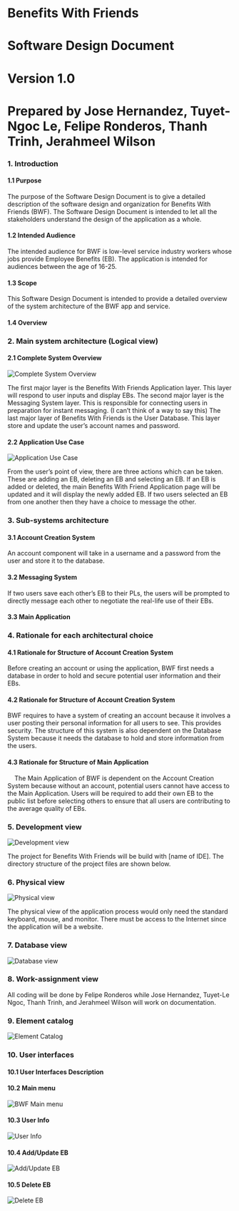 # Benefits With Friends
# Software Design Document
# Version 1.0
# Prepared by Jose Hernandez, Tuyet-Ngoc Le, Felipe Ronderos, Thanh Trinh, Jerahmeel Wilson

### 1. Introduction

#### 1.1 Purpose

The purpose of the Software Design Document is to give a detailed description of the software design and organization for Benefits With Friends (BWF). The Software Design Document is intended to let all the stakeholders understand the design of the application as a whole.

#### 1.2 Intended Audience

The intended audience for BWF is low-level service industry workers whose jobs provide Employee Benefits (EB). The application is intended for audiences between the age of 16-25.

#### 1.3 Scope  
    
This Software Design Document is intended to provide a detailed overview of the system architecture of the BWF app and service.

#### 1.4 Overview

### 2. Main system architecture (Logical view)

#### 2.1 Complete System Overview 

![Complete System Overview](https://i.gyazo.com/508a26d755c0340b19c0973b338e2757.png)

The first major layer is the Benefits With Friends Application layer. This layer will respond to user inputs and display EBs. The second major layer is the Messaging System layer. This is responsible for connecting users in preparation for instant messaging. (I can’t think of a way to say this) The last major layer of Benefits With Friends is the User Database. This layer store and update the user’s account names and password.

#### 2.2 Application Use Case

![Application Use Case](https://i.gyazo.com/1dacec0c18cb8fac9907447719e5706d.png)

From the user’s point of view, there are three actions which can be taken. These are adding an EB, deleting an EB and selecting an EB. If an EB is added or deleted, the main Benefits With Friend Application page will be updated and it will display the newly added EB. If two users selected an EB from one another then they have a choice to message the other.

### 3. Sub-systems architecture   

#### 3.1 Account Creation System
    
An account component will take in a username and a password from the user and store it to the database. 

#### 3.2 Messaging System

If two users save each other’s EB to their PLs, the users will be prompted to directly message each other to negotiate the real-life use of their EBs.

#### 3.3 Main Application

### 4. Rationale for each architectural choice

#### 4.1 Rationale for Structure of Account Creation System

Before creating an account or using the application, BWF first needs a database in order to hold and secure potential user information and their EBs.

#### 4.2 Rationale for Structure of Account Creation System

BWF requires to have a system of creating an account because it involves a user posting their personal information for all users to see. This provides security. The structure of this system is also dependent on the Database System because it needs the database to hold and store information from the users.

#### 4.3 Rationale for Structure of Main Application

    The Main Application of BWF is dependent on the Account Creation System because without an account, potential users cannot have access to the Main Application. Users will be required to add their own EB to the public list before selecting others to ensure that all users are contributing to the average quality of EBs.
   
### 5. Development view

![Development view](https://i.gyazo.com/2b4e49ab57b6b7ced8daace16e3f3c51.png)

The project for Benefits With Friends will be build with [name of IDE]. The directory structure of the project files are shown below.

### 6. Physical view

![Physical view](https://i.gyazo.com/ebebf93f6890071cba7245d782be771c.png)

The physical view of the application process would only need the standard keyboard, mouse, and monitor. There must be access to the Internet since the application will be a website.

### 7. Database view

![Database view](https://i.gyazo.com/62a973b7ff48915ba64a6a0dbe19e930.png)

### 8. Work-assignment view

All coding will be done by Felipe Ronderos while Jose Hernandez, Tuyet-Le Ngoc, Thanh Trinh, and Jerahmeel Wilson will work on documentation.

### 9. Element catalog

![Element Catalog](https://i.gyazo.com/e8242568d81d0d5b6429d8b6dc889432.png)

### 10. User interfaces

#### 10.1 User Interfaces Description
#### 10.2 Main menu

![BWF Main menu](https://i.gyazo.com/2d1fc400e2a2b1fdcee33ed24359444e.png)

#### 10.3 User Info

![User Info](https://i.gyazo.com/28e55a3a050fe26600d49c06a7d526e5.png)

#### 10.4 Add/Update EB

![Add/Update EB](https://i.gyazo.com/ffbf3cf1e85b8c5e8c647b1b18b1b329.png)

#### 10.5 Delete EB

![Delete EB](https://i.gyazo.com/c2e3235cbedce87d3a9109a294c768af.png)
